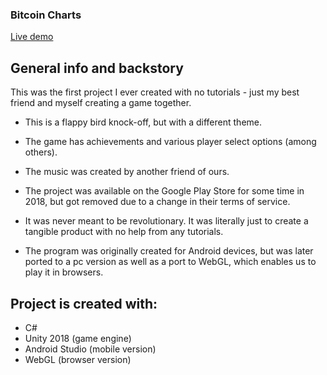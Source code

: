 <h3>Bitcoin Charts</h3>

[Live demo](https://okidokitokiloki.github.io/btc_charts/)

## General info and backstory
This was the first project I ever created with no tutorials - just my best friend and myself creating a game together.

* This is a flappy bird knock-off, but with a different theme.

* The game has achievements and various player select options (among others).

* The music was created by another friend of ours.

* The project was available on the Google Play Store for some time in 2018, but got removed due to a change in their terms of service. 

* It was never meant to be revolutionary. It was literally just to create a tangible product with no help from any tutorials. 

* The program was originally created for Android devices, but was later ported to a pc version as well as a port to WebGL, which enables us to play it in browsers. 

## Project is created with:
* C#
* Unity 2018 (game engine)
* Android Studio (mobile version)
* WebGL (browser version)

